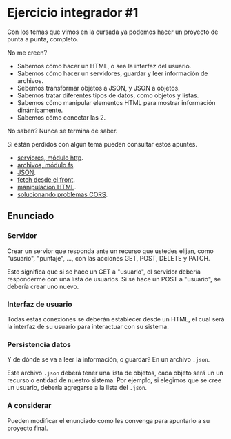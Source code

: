 # Ejercicio integrador #1

Con los temas que vimos en la cursada ya podemos hacer un proyecto de punta a punta, completo.

No me creen?

- Sabemos cómo hacer un HTML, o sea la interfaz del usuario.
- Sabemos cómo hacer un servidores, guardar y leer información de archivos.
- Sebemos transformar objetos a JSON, y JSON a objetos.
- Sabemos tratar diferentes tipos de datos, como objetos y listas.
- Sabemos cómo manipular elementos HTML para mostrar información dinámicamente.
- Sabemos cómo conectar las 2.

No saben? Nunca se termina de saber.

Si están perdidos con algún tema pueden consultar estos apuntes.

- [serviores, módulo http](/apuntes/back/http.md).
- [archivos, módulo fs](/apuntes/back/modulo-fs.md).
- [JSON](/apuntes/back/json.md).
- [fetch desde el front](/apuntes/front/fetch.md).
- [manipulacion HTML](/apuntes/front/manipulacion-dom.md).
- [solucionando problemas CORS](/apuntes/back/cors.md).

## Enunciado

### Servidor

Crear un servior que responda ante un recurso que ustedes elijan, como "usuario", "puntaje", ..., con las acciones GET, POST, DELETE y PATCH.

Esto significa que si se hace un GET a "usuario", el servidor debería responderme con una lista de usuarios. Si se hace un POST a "usuario", se debería crear uno nuevo.

### Interfaz de usuario

Todas estas conexiones se deberán establecer desde un HTML, el cual será la interfaz de su usuario para interactuar con su sistema.

### Persistencia datos

Y de dónde se va a leer la información, o guardar? En un archivo `.json`.

Este archivo `.json` deberá tener una lista de objetos, cada objeto será un un recurso o entidad de nuestro sistema. Por ejemplo, si elegimos que se cree un usuario, debería agregarse a la lista del `.json`.

### A considerar

Pueden modificar el enunciado como les convenga para apuntarlo a su proyecto final.
